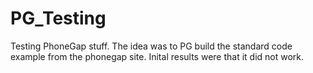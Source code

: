 PG_Testing
==========

Testing PhoneGap stuff. The idea was to PG build the standard code example from the phonegap site.  Inital results were that it did not work.